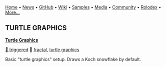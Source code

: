 [Home](https://qb64.com) • [News](/news.html) • [GitHub](/github.html) • [Wiki](/wiki.html) • [Samples](/samples.html) • [Media](/media.html) • [Community](/community.html) • [Rolodex](/rolodex.html) • [More...](/more.html)

## TURTLE GRAPHICS

**[Turtle Graphics](turtle-graphics/index)**

[🐝 triggered](triggered) 🔗 [fractal](fractal), [turtle graphics](turtle-graphics)

Basic "turtle graphics" setup. Draws a Koch snowflake by default.
